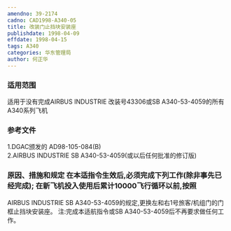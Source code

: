 ```yaml
---
amendno: 39-2174  
cadno: CAD1998-A340-05  
title: 改装门止挡块安装座  
publishdate: 1998-04-09  
effdate: 1998-04-15  
tags: A340  
categories: 华东管理局  
author: 何正华  
---
```

  
### 适用范围  
适用于没有完成AIRBUS INDUSTRIE 改装号43306或SB A340-53-4059的所有A340系列飞机  
  
<!--more-->  
### 参考文件  
1.DGAC颁发的 AD98-105-084(B)  
2.AIRBUS INDUSTRIE SB A340-53-4059(或以后任何批准的修订版)  
  
### 原因、措施和规定 在本适指令生效后,必须完成下列工作(除非事先已经完成);     在新飞机投入使用后累计10000飞行循环以前,按照  
AIRBUS INDUSTRIE SB A340-53-4059的规定,更换左和右1号旅客/机组门的门框止挡块安装座。 注:完成本适航指令或SB A340-53-4059后不再要求做任何工作。  
